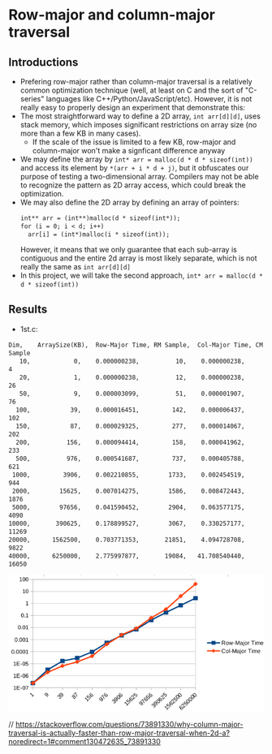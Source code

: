# Row-major and column-major traversal


## Introductions

* Prefering row-major rather than column-major traversal is a relatively common optimization
technique (well, at least on C and the sort of "C-series" languages like C++/Python/JavaScript/etc).
However, it is not really easy to properly design an experiment that demonstrate this:
* The most straightforward way to define a 2D array, `int arr[d][d]`, uses stack memory, which 
imposes significant restrictions on array size (no more than a few KB in many cases).
  * If the scale of the issue is limited to a few KB, row-major and column-major won't make a signficant difference
  anyway
* We may define the array by `int* arr = malloc(d * d * sizeof(int))` and access its element by `*(arr + i * d + j)`,
but it obfuscates our purpose of testing a two-dimensional array. Compilers may not be able to recognize the pattern as
2D array access, which could break the optimization.
* We may also define the 2D array by defining an array of pointers:
  ```
  int** arr = (int**)malloc(d * sizeof(int*));
  for (i = 0; i < d; i++)
    arr[i] = (int*)malloc(i * sizeof(int));
  ```
  However, it means that we only guarantee that each sub-array is contiguous and the entire 2d array is most likely
  separate, which is not really the same as `int arr[d][d]`
* In this project, we will take the second approach, `int* arr = malloc(d * d * sizeof(int))`

## Results

* 1st.c:

```
Dim,	ArraySize(KB),	Row-Major Time,	RM Sample,	Col-Major Time,	CM Sample
   10,	          0,	0.000000238,	      10,	 0.000000238,	       4
   20,	          1,	0.000000238,	      12,	 0.000000238,	      26
   50,	          9,	0.000003099,	      51,	 0.000001907,	      76
  100,	         39,	0.000016451,	     142,	 0.000006437,	     102
  150,	         87,	0.000029325,	     277,	 0.000014067,	     202
  200,	        156,	0.000094414,	     158,	 0.000041962,	     233
  500,	        976,	0.000541687,	     737,	 0.000405788,	     621
 1000,	       3906,	0.002210855,	    1733,	 0.002454519,	     944
 2000,	      15625,	0.007014275,	    1586,	 0.008472443,	    1876
 5000,	      97656,	0.041590452,	    2904,	 0.063577175,	    4090
10000,	     390625,	0.178899527,	    3067,	 0.330257177,	   11269
20000,	    1562500,	0.703771353,	   21851,	 4.094728708,	    9822
40000,	    6250000,	2.775997877,	   19084,	41.708540440,	   16050
```

<img src="./1st.png">

// https://stackoverflow.com/questions/73891330/why-column-major-traversal-is-actually-faster-than-row-major-traversal-when-2d-a?noredirect=1#comment130472635_73891330